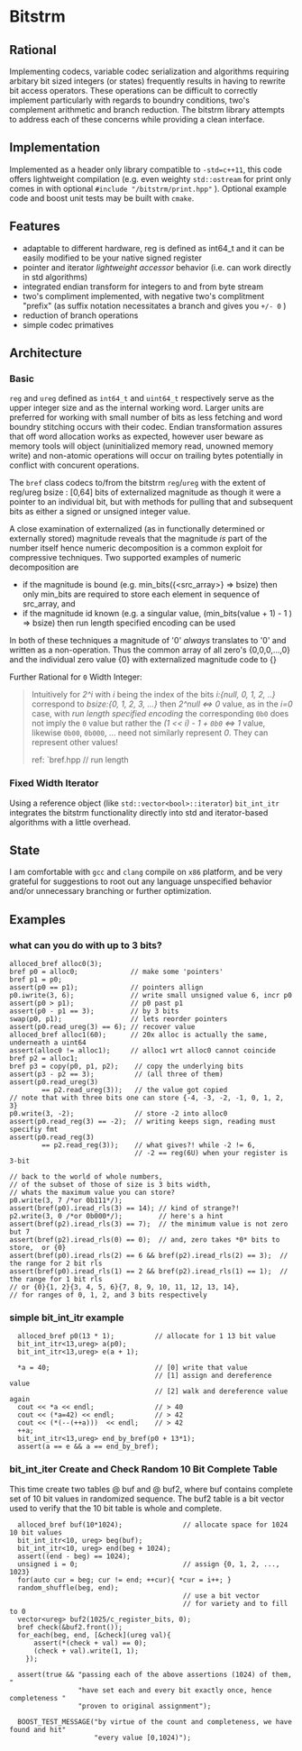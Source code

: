 # Bitstrm

## Rational

Implementing codecs, variable codec serialization and algorithms requiring arbitary bit sized integers (or states) frequently results in having to rewrite bit access operators.  These operations can be difficult to correctly implement particularly with regards to boundry conditions, two's complement arithmetic and branch reduction.  The bitstrm library attempts to address each of these concerns while providing a clean interface.

## Implementation

Implemented as a header only library compatible to `-std=c++11`, this code offers lightweight compilation (e.g. even weighty `std::ostream` for print only comes in with optional `#include "/bitstrm/print.hpp"` ).  Optional example code and boost unit tests may be built with `cmake`.


## Features

* adaptable to different hardware, reg is defined as int64_t and it can be easily modified to be your native signed register
* pointer and iterator _lightweight accessor_ behavior (i.e. can work directly in std algorithms)
* integrated endian transform for integers to and from byte stream
* two's compliment implemented, with negative two's complitment "prefix" (as suffix notation necessitates a branch and gives you `+/- 0` )
* reduction of branch operations
* simple codec primatives

## Architecture

### Basic
`reg` and `ureg` defined as `int64_t` and `uint64_t` respectively serve as the upper integer size and as the internal working word.  Larger units are preferred for working with small number of bits as less fetching and word boundry stitching occurs with their codec.  Endian transformation assures that off word allocation works as expected, however user beware as memory tools will object (uninitialized memory read, unowned memory write) and non-atomic operations will occur on trailing bytes potentially in conflict with concurent operations. 

The `bref` class codecs to/from the bitstrm `reg`/`ureg` with the extent of reg/ureg bsize : [0,64] bits of externalized magnitude as though it were a pointer to an individual bit, but with methods for pulling that and subsequent bits as either a signed or unsigned integer value.

A close examination of externalized (as in functionally determined or externally stored) magnitude reveals that the magnitude _is_ part of the number itself hence numeric decomposition is a common exploit for compressive techniques.  Two supported examples of numeric decomposition are
* if the magnitude is bound (e.g. min_bits({<src_array>} => bsize) then only min_bits are required to store each element in sequence of src_array, and
* if the magnitude id known (e.g. a singular value, (min_bits(value + 1) - 1 ) => bsize) then run length specified encoding can be used 

In both of these techniques a magnitude of '0' _*always*_ translates to '0' and written as a non-operation.  Thus the common array of all zero's {0,0,0,...,0} and the individual zero value {0} with externalized magnitude code to {} 


Further Rational for `0` Width Integer:
> Intuitively for _2^i_ with _i_ being the index of the bits _i:{null, 0, 1, 2, ..}_ correspond to _bsize:{0, 1, 2, 3, ...}_ then _2^null <=> 0_ value, as in the _i=0_ case,  with _run length specified encoding_ the corresponding `0b0` does not imply the `0` value but rather the _(1 << i) - 1 + `0b0` <=> 1_ value, likewise `0b00`, `0b000`, ... need not similarly represent _0_.  They can represent other values! 
>
> ref:  `bref.hpp // run length

### Fixed Width Iterator 
Using a reference object (like `std::vector<bool>::iterator`) `bit_int_itr` integrates the bitstrm functionality directly into std and iterator-based algorithms with a little overhead.


## State

I am comfortable with `gcc` and `clang` compile on `x86` platform, and be very grateful for suggestions to root out any language unspecified behavior and/or unnecessary branching or further optimization.  

## Examples

### what can you do with up to 3 bits?
```
alloced_bref alloc0(3);
bref p0 = alloc0;             // make some 'pointers'
bref p1 = p0;
assert(p0 == p1);             // pointers allign
p0.iwrite(3, 6);              // write small unsigned value 6, incr p0
assert(p0 > p1);              // p0 past p1
assert(p0 - p1 == 3);         // by 3 bits
swap(p0, p1);                 // lets reorder pointers
assert(p0.read_ureg(3) == 6); // recover value
alloced_bref alloc1(60);      // 20x alloc is actually the same, underneath a uint64
assert(alloc0 != alloc1);     // alloc1 wrt alloc0 cannot coincide
bref p2 = alloc1;
bref p3 = copy(p0, p1, p2);    // copy the underlying bits
assert(p3 - p2 == 3);          // (all three of them)
assert(p0.read_ureg(3)
        == p2.read_ureg(3));   // the value got copied
// note that with three bits one can store {-4, -3, -2, -1, 0, 1, 2, 3}
p0.write(3, -2);               // store -2 into alloc0
assert(p0.read_reg(3) == -2);  // writing keeps sign, reading must specifiy fmt
assert(p0.read_reg(3)
        == p2.read_reg(3));    // what gives?! while -2 != 6,
                               // -2 == reg(6U) when your register is 3-bit

// back to the world of whole numbers,
// of the subset of those of size is 3 bits width,
// whats the maximum value you can store?
p0.write(3, 7 /*or 0b111*/);
assert(bref(p0).iread_rls(3) == 14); // kind of strange?!
p2.write(3, 0 /*or 0b000*/);         // here's a hint
assert(bref(p2).iread_rls(3) == 7);  // the minimum value is not zero but 7
assert(bref(p2).iread_rls(0) == 0);  // and, zero takes *0* bits to store,  or {0}
assert(bref(p0).iread_rls(2) == 6 && bref(p2).iread_rls(2) == 3);  // the range for 2 bit rls
assert(bref(p0).iread_rls(1) == 2 && bref(p2).iread_rls(1) == 1);  // the range for 1 bit rls
// or {0}{1, 2}{3, 4, 5, 6}{7, 8, 9, 10, 11, 12, 13, 14},
// for ranges of 0, 1, 2, and 3 bits respectively
```
### simple bit_int_itr example

```
  alloced_bref p0(13 * 1);          // allocate for 1 13 bit value
  bit_int_itr<13,ureg> a(p0);
  bit_int_itr<13,ureg> e(a + 1); 

  *a = 40;                          // [0] write that value
                                    // [1] assign and dereference value
                                    // [2] walk and dereference value again
  cout << *a << endl;               // > 40
  cout << (*a=42) << endl;          // > 42
  cout << (*(--(++a)))  << endl;    // > 42
  ++a;
  bit_int_itr<13,ureg> end_by_bref(p0 + 13*1);
  assert(a == e && a == end_by_bref); 
```
### bit_int_iter Create and Check Random 10 Bit Complete Table 
This time create two tables @ buf and @ buf2, where buf contains complete set of 10 bit values in randomized sequence. The buf2 table is a bit vector used to verify that the 10 bit table is whole and complete.

```
  alloced_bref buf(10*1024);               // allocate space for 1024 10 bit values
  bit_int_itr<10, ureg> beg(buf);   
  bit_int_itr<10, ureg> end(beg + 1024);
  assert((end - beg) == 1024);            
  unsigned i = 0;                          // assign {0, 1, 2, ..., 1023}
  for(auto cur = beg; cur != end; ++cur){ *cur = i++; }
  random_shuffle(beg, end);
                                           // use a bit vector
                                           // for variety and to fill to 0
  vector<ureg> buf2(1025/c_register_bits, 0);
  bref check(&buf2.front());               
  for_each(beg, end, [&check](ureg val){
      assert(*(check + val) == 0);
      (check + val).write(1, 1);
    });

  assert(true && "passing each of the above assertions (1024) of them, "
                 "have set each and every bit exactly once, hence completeness "
                 "proven to original assignment");
  
  BOOST_TEST_MESSAGE("by virtue of the count and completeness, we have found and hit"
                     "every value [0,1024)");

```


